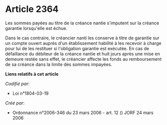 # Article 2364

Les sommes payées au titre de la créance nantie s'imputent sur la créance garantie lorsqu'elle est échue.

Dans le cas contraire, le créancier nanti les conserve à titre de garantie sur un compte ouvert auprès d'un établissement
habilité à les recevoir à charge pour lui de les restituer si l'obligation garantie est exécutée. En cas de défaillance du
débiteur de la créance nantie et huit jours après une mise en demeure restée sans effet, le créancier affecte les fonds au
remboursement de sa créance dans la limite des sommes impayées.

**Liens relatifs à cet article**

_Codifié par_:

  - Loi n°1804-03-19

_Créé par_:

  - Ordonnance n°2006-346 du 23 mars 2006 - art. 12 () JORF 24 mars 2006

